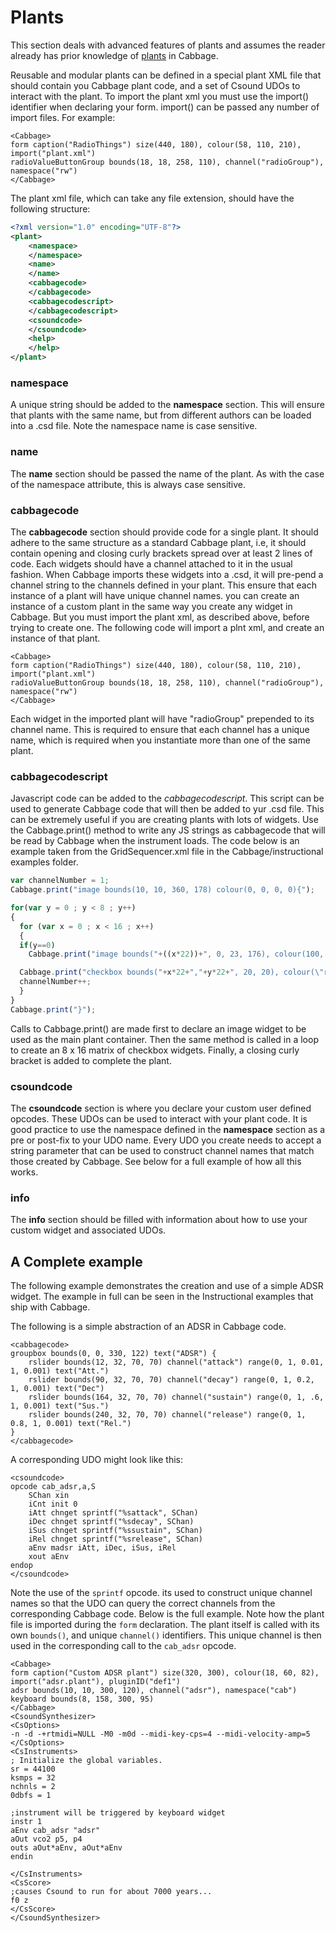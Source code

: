 # Plants

This section deals with advanced features of plants and assumes the reader already has prior knowledge of [plants](./plants.md) in Cabbage.

Reusable and modular plants can be defined in a special plant XML file that should contain you Cabbage plant code, and a set of Csound UDOs to interact with the plant. To import the plant xml you must use the import() identifier when declaring your form. import() can be passed any number of import files. For example:

```
<Cabbage>
form caption("RadioThings") size(440, 180), colour(58, 110, 210), import("plant.xml")
radioValueButtonGroup bounds(18, 18, 258, 110), channel("radioGroup"), namespace("rw")
</Cabbage>
```

The plant xml file, which can take any file extension, should have the following structure:

``` xml
<?xml version="1.0" encoding="UTF-8"?>
<plant>
	<namespace> 
	</namespace>
	<name> 
	</name>
	<cabbagecode>
	</cabbagecode>
	<cabbagecodescript>
	</cabbagecodescript>
	<csoundcode>
	</csoundcode>
	<help>
	</help>
</plant> 
```

### namespace
A unique string should be added to the **namespace** section. This will ensure that plants with the same name, but from different authors can be loaded into a .csd file. Note the namespace name is case sensitive.

### name
The **name** section should be passed the name of the plant. As with the case of the namespace attribute, this is always case sensitive. 

### cabbagecode
The **cabbagecode** section should provide code for a single plant. It should adhere to the same structure as a standard Cabbage plant, i.e, it should contain opening and closing curly brackets spread over at least 2 lines of code. Each widgets should have a channel attached to it in the usual fashion. When Cabbage imports these widgets into a .csd, it will pre-pend a channel string to the channels defined in your plant. This ensure that each instance of a plant will have unique channel names. you can create an instance of a custom plant in the same way you create any widget in Cabbage. But you must import the plant xml, as described above, before trying to create one. The following code will import a plnt xml, and create an instance of that plant.

```
<Cabbage>
form caption("RadioThings") size(440, 180), colour(58, 110, 210), import("plant.xml")
radioValueButtonGroup bounds(18, 18, 258, 110), channel("radioGroup"), namespace("rw")
</Cabbage>
```
Each widget in the imported plant will have "radioGroup" prepended to its channel name. This is required to ensure that each channel has a unique name, which is required when you instantiate more than one of the same plant. 


### cabbagecodescript
Javascript code can be added to the *cabbagecodescript*. This script can be used to generate Cabbage code that will then be added to yur .csd file. This can be extremely useful if you are creating plants with lots of widgets. Use the Cabbage.print() method to write any JS strings as cabbagecode that will be read by Cabbage when the instrument loads. The code below is an example taken from the GridSequencer.xml file in the Cabbage/instructional examples folder.

``` javascript
var channelNumber = 1;
Cabbage.print("image bounds(10, 10, 360, 178) colour(0, 0, 0, 0){");

for(var y = 0 ; y < 8 ; y++)
{    
  for (var x = 0 ; x < 16 ; x++)
  {
  if(y==0)
    Cabbage.print("image bounds("+((x*22))+", 0, 23, 176), colour(100, 100, 100), identchannel(\"scrubberIdent"+(x+1)+"\")");

  Cabbage.print("checkbox bounds("+x*22+","+y*22+", 20, 20), colour(\"red\"), channel(\"gridChannel"+channelNumber+"\")");
  channelNumber++;
  }
}
Cabbage.print("}");
```

Calls to Cabbage.print() are made first to declare an image widget to be used as the main plant container. Then the same method is called in a loop to create an 8 x 16 matrix of checkbox widgets. Finally, a closing curly bracket is added to complete the plant. 

### csoundcode

The **csoundcode** section is where you declare your custom user defined opcodes. These UDOs can be used to interact with your plant code. It is good practice to use the namespace defined in the **namespace** section as a pre or post-fix to your UDO name. Every UDO you create needs to accept a string parameter that can be used to construct channel names that match those created by Cabbage. See below for a full example of how all this works. 

### info
The **info** section should be filled with information about how to use your custom widget and associated UDOs. 


## A Complete example

The following example demonstrates the creation and use of a simple ADSR widget. The example in full can be seen in the Instructional examples that ship with Cabbage. 

The following is a simple abstraction of an ADSR in Cabbage code. 
```
<cabbagecode>
groupbox bounds(0, 0, 330, 122) text("ADSR") {
    rslider bounds(12, 32, 70, 70) channel("attack") range(0, 1, 0.01, 1, 0.001) text("Att.") 
    rslider bounds(90, 32, 70, 70) channel("decay") range(0, 1, 0.2, 1, 0.001) text("Dec") 
    rslider bounds(164, 32, 70, 70) channel("sustain") range(0, 1, .6, 1, 0.001) text("Sus.") 
    rslider bounds(240, 32, 70, 70) channel("release") range(0, 1, 0.8, 1, 0.001) text("Rel.")
} 
</cabbagecode>
```
A corresponding UDO might look like this:

```
<csoundcode>
opcode cab_adsr,a,S
    SChan xin
    iCnt init 0
    iAtt chnget sprintf("%sattack", SChan)
    iDec chnget sprintf("%sdecay", SChan)
    iSus chnget sprintf("%ssustain", SChan)
    iRel chnget sprintf("%srelease", SChan)
    aEnv madsr iAtt, iDec, iSus, iRel
    xout aEnv		
endop
</csoundcode>
```

Note the use of the `sprintf` opcode. its used to construct unique channel names so that the UDO can query the correct channels from the corresponding Cabbage code. Below is the full example. Note how the plant file is imported during the `form` declaration. The plant itself is called with its own `bounds()`, and unique `channel()` identifiers. This unique channel is then used in the corresponding call to the `cab_adsr` opcode. 


```
<Cabbage>
form caption("Custom ADSR plant") size(320, 300), colour(18, 60, 82), import("adsr.plant"), pluginID("def1")
adsr bounds(10, 10, 300, 120), channel("adsr"), namespace("cab")
keyboard bounds(8, 158, 300, 95)
</Cabbage>
<CsoundSynthesizer>
<CsOptions>
-n -d -+rtmidi=NULL -M0 -m0d --midi-key-cps=4 --midi-velocity-amp=5
</CsOptions>
<CsInstruments>
; Initialize the global variables. 
sr = 44100
ksmps = 32
nchnls = 2
0dbfs = 1

;instrument will be triggered by keyboard widget
instr 1
aEnv cab_adsr "adsr"
aOut vco2 p5, p4
outs aOut*aEnv, aOut*aEnv
endin

</CsInstruments>
<CsScore>
;causes Csound to run for about 7000 years...
f0 z
</CsScore>
</CsoundSynthesizer>
```
